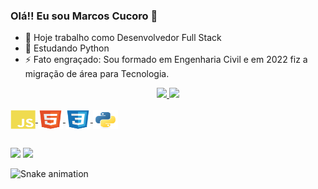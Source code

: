 ### Olá!! Eu sou Marcos Cucoro 👋

- 🔭 Hoje trabalho como Desenvolvedor Full Stack
- 🌱 Estudando Python
- ⚡ Fato engraçado: Sou formado em Engenharia Civil e em 2022 fiz a migração de área para Tecnologia.

<div align="center">
  <a href="https://github.com/MarcosCucoro">
  <img height="150em" src="https://github-readme-stats.vercel.app/api?username=MarcosCucoro&show_icons=true&theme=dark&include_all_commits=true&count_private=true"/>
  <img height="150em" src="https://github-readme-stats.vercel.app/api/top-langs/?username=MarcosCucoro&layout=compact&langs_count=7&theme=dark"/>
</div>
  
<div style="display: inline_block"><br>
  <img align="center" alt="Rafa-Js" height="30" width="40" src="https://raw.githubusercontent.com/devicons/devicon/master/icons/javascript/javascript-plain.svg">
  <img align="center" alt="Rafa-HTML" height="30" width="40" src="https://raw.githubusercontent.com/devicons/devicon/master/icons/html5/html5-original.svg">
  <img align="center" alt="Rafa-CSS" height="30" width="40" src="https://raw.githubusercontent.com/devicons/devicon/master/icons/css3/css3-original.svg">
  <img align="center" alt="Rafa-Python" height="30" width="40" src="https://raw.githubusercontent.com/devicons/devicon/master/icons/python/python-original.svg">
</div>
  
 ##
  
<div> 
  <a href="https://instagram.com/marcoscucoro" target="_blank"><img src="https://img.shields.io/badge/-Instagram-%23E4405F?style=for-the-badge&logo=instagram&logoColor=white" target="_blank"></a>
  <a href="https://www.linkedin.com/in/marcos-cucoro-15b23a95" target="_blank"><img src="https://img.shields.io/badge/-LinkedIn-%230077B5?style=for-the-badge&logo=linkedin&logoColor=white" target="_blank"></a> 
</div>
  
![Snake animation](https://github.com/MarcosCucoro/MarcosCucoro/blob/output/github-contribution-grid-snake.svg)
